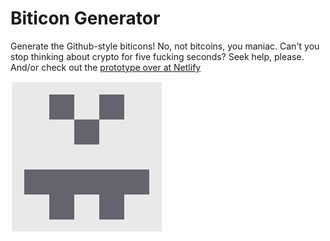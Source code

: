 # Biticon Generator
Generate the Github-style biticons! No, not bitcoins, you maniac. Can't you stop thinking about crypto for five fucking seconds? Seek help, please. And/or check out the [prototype over at Netlify](https://biticon-generator.netlify.app/)

![A biticon](https://github.com/AdamSzakal/biticon-generator/blob/master/biticon.png)
